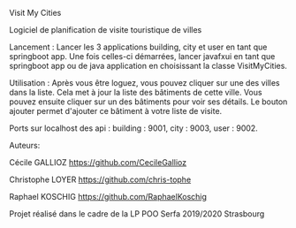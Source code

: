 Visit My Cities

Logiciel de planification de visite touristique de villes

Lancement :
Lancer les 3 applications building, city et user en tant que springboot app.
Une fois celles-ci démarrées, lancer javafxui en tant que springboot app ou de
java application en choisissant la classe VisitMyCities.

Utilisation :
Après vous être loguez, vous pouvez cliquer sur une des villes dans la liste.
Cela met à jour la liste des bâtiments de cette ville.
Vous pouvez ensuite cliquer sur un des bâtiments pour voir ses détails.
Le bouton ajouter permet d'ajouter ce bâtiment à votre liste de visite.

Ports sur localhost des api :
building : 9001, 
city : 9003, 
user : 9002.

Auteurs:

Cécile GALLIOZ
https://github.com/CecileGallioz

Christophe LOYER
https://github.com/chris-tophe

Raphael KOSCHIG
https://github.com/RaphaelKoschig

Projet réalisé dans le cadre de la LP POO Serfa 2019/2020 Strasbourg
